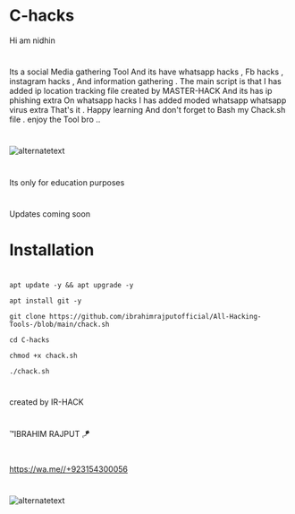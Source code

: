# C-hacks
Hi am nidhin
#
Its a social Media gathering Tool And its have whatsapp hacks ,
Fb hacks , instagram hacks , And information gathering
. The main script is that I has added ip location tracking file
created by MASTER-HACK And its has ip phishing extra
On whatsapp hacks I has added moded whatsapp whatsapp virus extra
That's it . Happy learning And don't forget to
Bash my Chack.sh file . enjoy the Tool bro ..
#

<img src="1111111111" alt="alternatetext">

#
Its only for education purposes
#
Updates coming soon
# Installation
#
` apt update -y && apt upgrade -y `

` apt install git -y `

` git clone https://github.com/ibrahimrajputofficial/All-Hacking-Tools-/blob/main/chack.sh `

` cd C-hacks `

` chmod +x chack.sh `

` ./chack.sh `
#
created by
IR-HACK
#
™IBRAHIM RAJPUT 🪁
#
https://wa.me//+923154300056

#

<img src="222222" alt="alternatetext">

#
